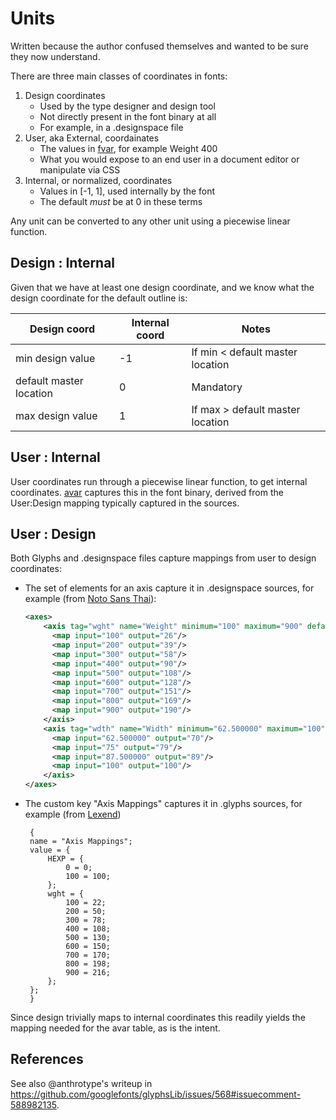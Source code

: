 # Units

Written because the author confused themselves and wanted to be sure they
now understand.

There are three main classes of coordinates in fonts:

1. Design coordinates
   * Used by the type designer and design tool
   * Not directly present in the font binary at all
   * For example, [<dimension xvalue/>](https://fonttools.readthedocs.io/en/latest/designspaceLib/xml.html#dimension) in a .designspace file
1. User, aka External, coordainates
   * The values in [fvar](https://learn.microsoft.com/en-us/typography/opentype/spec/fvar), for example Weight 400
   * What you would expose to an end user in a document editor or manipulate via CSS
1. Internal, or normalized, coordinates
   * Values in [-1, 1], used internally by the font
   * The default *must* be at 0 in these terms

Any unit can be converted to any other unit using a piecewise linear function.

## Design : Internal

Given that we have at least one design coordinate, and we know what the design coordinate for the default
outline is:

| Design coord | Internal coord | Notes |
| --- | --- | --- |
| min design value | -1 | If min < default master location |
| default master location | 0 | Mandatory |
| max design value | 1 | If max > default master location |

## User : Internal

User coordinates run through a piecewise linear function, to get internal coordinates. 
[avar](https://learn.microsoft.com/en-us/typography/opentype/spec/avar)
captures this in the font binary, derived from the User:Design mapping typically captured
 in the sources.

## User : Design

Both Glyphs and .designspace files capture mappings from user to design coordinates:

* The set of [<map>](https://fonttools.readthedocs.io/en/latest/designspaceLib/xml.html#map-element) elements for an axis capture it in .designspace sources, for example (from [Noto Sans Thai](https://github.com/notofonts/thai/blob/4af08a8f1dd3eaeb42a8dd263a326871dcdd5423/sources/NotoSansThai.designspace#L3)):

    ```xml
    <axes>
        <axis tag="wght" name="Weight" minimum="100" maximum="900" default="400">
          <map input="100" output="26"/>
          <map input="200" output="39"/>
          <map input="300" output="58"/>
          <map input="400" output="90"/>
          <map input="500" output="108"/>
          <map input="600" output="128"/>
          <map input="700" output="151"/>
          <map input="800" output="169"/>
          <map input="900" output="190"/>
        </axis>
        <axis tag="wdth" name="Width" minimum="62.500000" maximum="100" default="100">
          <map input="62.500000" output="70"/>
          <map input="75" output="79"/>
          <map input="87.500000" output="89"/>
          <map input="100" output="100"/>
        </axis>
    </axes>
  ```

* The custom key "Axis Mappings" captures it in .glyphs sources, for example (from [Lexend](https://github.com/googlefonts/lexend/blob/main/sources/Lexend.glyphs))

   ```
    {
    name = "Axis Mappings";
    value = {
        HEXP = {
            0 = 0;
            100 = 100;
        };
        wght = {
            100 = 22;
            200 = 50;
            300 = 78;
            400 = 108;
            500 = 130;
            600 = 150;
            700 = 170;
            800 = 198;
            900 = 216;
        };
    };
    }
   ```

Since design trivially maps to internal coordinates this readily yields the mapping needed for the avar table, as is the intent.

## References

See also @anthrotype's writeup in https://github.com/googlefonts/glyphsLib/issues/568#issuecomment-588982135.
